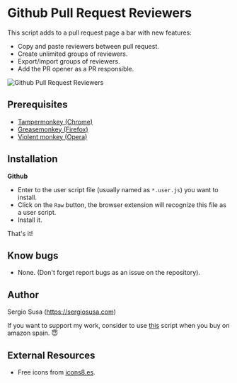 #  Github Pull Request Reviewers

This script adds to a pull request page a bar with new features: 

- Copy and paste reviewers between pull request.
- Create unlimited groups of reviewers.
- Export/import groups of reviewers.
- Add the PR opener as a PR responsible.

![Github Pull Request Reviewers](https://i.ibb.co/jyLpMVr/github-pull-request-reviewers.png)

## Prerequisites

- [Tampermonkey (Chrome)](https://tampermonkey.net)
- [Greasemonkey (Firefox)](http://www.greasespot.net)
- [Violent monkey (Opera)](https://addons.opera.com/sk/extensions/details/violent-monkey/)

## Installation

**Github**

- Enter to the user script file (usually named as <code>*.user.js</code>) you want to install.
- Click on the <code>Raw</code> button, the browser extension will recognize this file as a user script.
- Install it.

That's it! 

## Know bugs

- None. (Don't forget report bugs as an issue on the repository).

## Author

Sergio Susa (https://sergiosusa.com)

If you want to support my work, consider to use [this](https://github.com/sergiosusa/my-user-scripts/blob/master/stores/my-amazon-affiliate.user.js) script when you buy on amazon spain. :innocent:

## External Resources

- Free icons from [icons8.es](https://iconos8.es).

